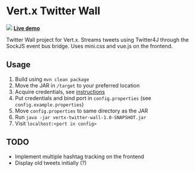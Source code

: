 Vert.x Twitter Wall
==

![](https://i.imgur.com/sZqt0CO.png)
**[Live demo](http://twitterwall.yunyul.in/)**

Twitter Wall project for Vert.x. Streams tweets using Twitter4J through the SockJS event bus bridge. Uses mini.css and vue.js on the frontend.

Usage
--

1. Build using `mvn clean package`
2. Move the JAR in `/target` to your preferred location
3. Acquire credentials, see [instructions](http://stackoverflow.com/a/12335636)
4. Put credentials and bind port in `config.properties` (see `config.example.properties`)
5. Move `config.properties` to same directory as the JAR
6. Run `java -jar vertx-twitter-wall-1.0-SNAPSHOT.jar`
7. Visit `localhost:<port in config>`

TODO
--

* Implement multiple hashtag tracking on the frontend
* Display old tweets initially (?)